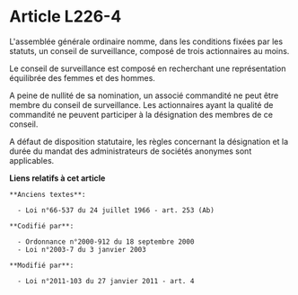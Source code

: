 # Article L226-4

L'assemblée générale ordinaire nomme, dans les conditions fixées par les statuts, un conseil de surveillance, composé de
trois actionnaires au moins.

Le conseil de surveillance est composé en recherchant une représentation équilibrée des femmes et des hommes.

A peine de nullité de sa nomination, un associé commandité ne peut être membre du conseil de surveillance. Les actionnaires
ayant la qualité de commandité ne peuvent participer à la désignation des membres de ce conseil.

A défaut de disposition statutaire, les règles concernant la désignation et la durée du mandat des administrateurs de
sociétés anonymes sont applicables.

**Liens relatifs à cet article**

	**Anciens textes**:

	  - Loi n°66-537 du 24 juillet 1966 - art. 253 (Ab)

	**Codifié par**:

	  - Ordonnance n°2000-912 du 18 septembre 2000
	  - Loi n°2003-7 du 3 janvier 2003

	**Modifié par**:

	  - Loi n°2011-103 du 27 janvier 2011 - art. 4
